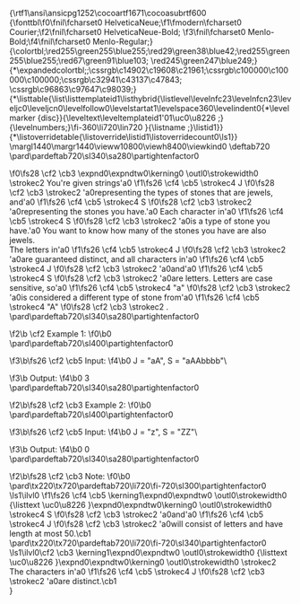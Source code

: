 {\rtf1\ansi\ansicpg1252\cocoartf1671\cocoasubrtf600
{\fonttbl\f0\fnil\fcharset0 HelveticaNeue;\f1\fmodern\fcharset0 Courier;\f2\fnil\fcharset0 HelveticaNeue-Bold;
\f3\fnil\fcharset0 Menlo-Bold;\f4\fnil\fcharset0 Menlo-Regular;}
{\colortbl;\red255\green255\blue255;\red29\green38\blue42;\red255\green255\blue255;\red67\green91\blue103;
\red245\green247\blue249;}
{\*\expandedcolortbl;;\cssrgb\c14902\c19608\c21961;\cssrgb\c100000\c100000\c100000;\cssrgb\c32941\c43137\c47843;
\cssrgb\c96863\c97647\c98039;}
{\*\listtable{\list\listtemplateid1\listhybrid{\listlevel\levelnfc23\levelnfcn23\leveljc0\leveljcn0\levelfollow0\levelstartat1\levelspace360\levelindent0{\*\levelmarker \{disc\}}{\leveltext\leveltemplateid1\'01\uc0\u8226 ;}{\levelnumbers;}\fi-360\li720\lin720 }{\listname ;}\listid1}}
{\*\listoverridetable{\listoverride\listid1\listoverridecount0\ls1}}
\margl1440\margr1440\vieww10800\viewh8400\viewkind0
\deftab720
\pard\pardeftab720\sl340\sa280\partightenfactor0

\f0\fs28 \cf2 \cb3 \expnd0\expndtw0\kerning0
\outl0\strokewidth0 \strokec2 You're given strings\'a0
\f1\fs26 \cf4 \cb5 \strokec4 J
\f0\fs28 \cf2 \cb3 \strokec2 \'a0representing the types of stones that are jewels, and\'a0
\f1\fs26 \cf4 \cb5 \strokec4 S
\f0\fs28 \cf2 \cb3 \strokec2 \'a0representing the stones you have.\'a0 Each character in\'a0
\f1\fs26 \cf4 \cb5 \strokec4 S
\f0\fs28 \cf2 \cb3 \strokec2 \'a0is a type of stone you have.\'a0 You want to know how many of the stones you have are also jewels.\
The letters in\'a0
\f1\fs26 \cf4 \cb5 \strokec4 J
\f0\fs28 \cf2 \cb3 \strokec2 \'a0are guaranteed distinct, and all characters in\'a0
\f1\fs26 \cf4 \cb5 \strokec4 J
\f0\fs28 \cf2 \cb3 \strokec2 \'a0and\'a0
\f1\fs26 \cf4 \cb5 \strokec4 S
\f0\fs28 \cf2 \cb3 \strokec2 \'a0are letters. Letters are case sensitive, so\'a0
\f1\fs26 \cf4 \cb5 \strokec4 "a"
\f0\fs28 \cf2 \cb3 \strokec2 \'a0is considered a different type of stone from\'a0
\f1\fs26 \cf4 \cb5 \strokec4 "A"
\f0\fs28 \cf2 \cb3 \strokec2 .\
\pard\pardeftab720\sl340\sa280\partightenfactor0

\f2\b \cf2 Example 1:
\f0\b0 \
\pard\pardeftab720\sl400\partightenfactor0

\f3\b\fs26 \cf2 \cb5 Input:
\f4\b0  J = "aA", S = "aAAbbbb"\

\f3\b Output:
\f4\b0  3\
\pard\pardeftab720\sl340\sa280\partightenfactor0

\f2\b\fs28 \cf2 \cb3 Example 2:
\f0\b0 \
\pard\pardeftab720\sl400\partightenfactor0

\f3\b\fs26 \cf2 \cb5 Input:
\f4\b0  J = "z", S = "ZZ"\

\f3\b Output:
\f4\b0  0\
\pard\pardeftab720\sl340\sa280\partightenfactor0

\f2\b\fs28 \cf2 \cb3 Note:
\f0\b0 \
\pard\tx220\tx720\pardeftab720\li720\fi-720\sl300\partightenfactor0
\ls1\ilvl0
\f1\fs26 \cf4 \cb5 \kerning1\expnd0\expndtw0 \outl0\strokewidth0 {\listtext	\uc0\u8226 	}\expnd0\expndtw0\kerning0
\outl0\strokewidth0 \strokec4 S
\f0\fs28 \cf2 \cb3 \strokec2 \'a0and\'a0
\f1\fs26 \cf4 \cb5 \strokec4 J
\f0\fs28 \cf2 \cb3 \strokec2 \'a0will consist of letters and have length at most 50.\cb1 \
\pard\tx220\tx720\pardeftab720\li720\fi-720\sl340\partightenfactor0
\ls1\ilvl0\cf2 \cb3 \kerning1\expnd0\expndtw0 \outl0\strokewidth0 {\listtext	\uc0\u8226 	}\expnd0\expndtw0\kerning0
\outl0\strokewidth0 \strokec2 The characters in\'a0
\f1\fs26 \cf4 \cb5 \strokec4 J
\f0\fs28 \cf2 \cb3 \strokec2 \'a0are distinct.\cb1 \
}
